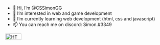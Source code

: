 - 👋 Hi, I’m @CSSimonGG
- 👀 I’m interested in web and game development
- 🌱 I’m currently learning web development (html, css and javascript)
- 📫 You can reach me on discord: Simon.#3349

<!---
CSSimonGG/CSSimonGG is a ✨ special ✨ repository because its `README.md` (this file) appears on your GitHub profile.
You can click the Preview link to take a look at your changes.
--->
  <a href="https://www.w3.org/html/"><img src="https://cdn4.iconfinder.com/data/icons/logos-3/600/React.js_logo-512.png" alt="HTML5" width="50" height="20"></a>
